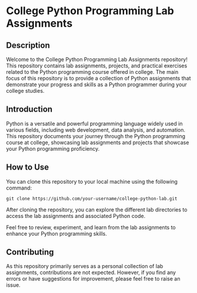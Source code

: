 # College Python Programming Lab Assignments


## Description

Welcome to the College Python Programming Lab Assignments repository! This repository contains lab assignments, projects, and practical exercises related to the Python programming course offered in college. The main focus of this repository is to provide a collection of Python assignments that demonstrate your progress and skills as a Python programmer during your college studies.


## Introduction

Python is a versatile and powerful programming language widely used in various fields, including web development, data analysis, and automation. This repository documents your journey through the Python programming course at college, showcasing lab assignments and projects that showcase your Python programming proficiency.

## How to Use

You can clone this repository to your local machine using the following command:

```
git clone https://github.com/your-username/college-python-lab.git
```

After cloning the repository, you can explore the different lab directories to access the lab assignments and associated Python code.

Feel free to review, experiment, and learn from the lab assignments to enhance your Python programming skills.

## Contributing

As this repository primarily serves as a personal collection of lab assignments, contributions are not expected. However, if you find any errors or have suggestions for improvement, please feel free to raise an issue.
